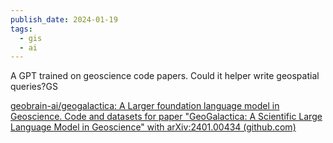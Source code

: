 ```yaml
---
publish_date: 2024-01-19
tags:
  - gis
  - ai
---
```

A GPT trained on geoscience code papers. Could it helper write geospatial queries?GS

[geobrain-ai/geogalactica: A Larger foundation language model in Geoscience. Code and datasets for paper "GeoGalactica: A Scientific Large Language Model in Geoscience" with arXiv:2401.00434 (github.com)](https://github.com/geobrain-ai/geogalactica)
